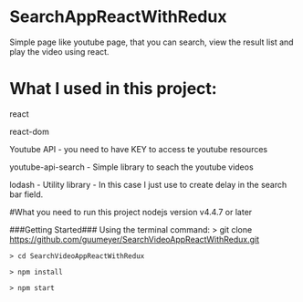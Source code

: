 # SearchAppReactWithRedux
Simple page like youtube page, that you can search, view the result list and play the video using react.

# What I used in this project:
react 

react-dom

Youtube API - you need to have KEY to access te youtube resources

youtube-api-search - Simple library to seach the youtube videos

lodash - Utility library - In this case I just use to create delay in the search bar field.

#What you need to run this project
nodejs version v4.4.7 or later

###Getting Started###
Using the terminal command:
	> git clone https://github.com/guumeyer/SearchVideoAppReactWithRedux.git
	
	> cd SearchVideoAppReactWithRedux
	
	> npm install
	
	> npm start
